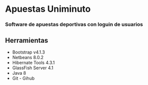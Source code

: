 # Apuestas Uniminuto

### Software de apuestas deportivas con loguin de usuarios

## Herramientas

- Bootstrap v4.1.3
- Netbeans 8.0.2
- Hibernate Tools 4.3.1
- GlassFish Server 4.1
- Java 8
- Git - Gihub
